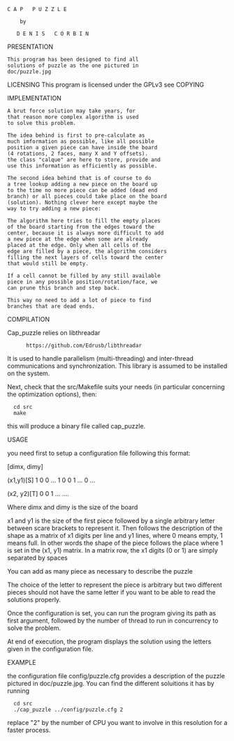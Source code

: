 
	C A P   P U Z Z L E

  	    by

       D E N I S   C O R B I N


PRESENTATION

    This program has been designed to find all
    solutions of puzzle as the one pictured in
    doc/puzzle.jpg


LICENSING
    This program is licensed under the GPLv3
    see COPYING

IMPLEMENTATION

    A brut force solution may take years, for
    that reason more complex algorithm is used
    to solve this problem.

    The idea behind is first to pre-calculate as
    much imformation as possible, like all possible
    position a given piece can have inside the board
    (4 rotations, 2 faces, many X and Y offsets).
    the class "calque" are here to store, provide and
    use this information as efficiently as possible.

    The second idea behind that is of course to do
    a tree lookup adding a new piece on the board up
    to the time no more piece can be added (dead end
    branch) or all pieces could take place on the board
    (solution). Nothing clever here except maybe the
    way to try adding a new piece:

    The algorithm here tries to fill the empty places
    of the board starting from the edges toward the
    center, because it is always more difficult to add
    a new piece at the edge when some are already
    placed at the edge. Only when all cells of the
    edge are filled by a piece, the algorithm considers
    filling the next layers of cells toward the center
    that would still be empty.

    If a cell cannot be filled by any still available
    piece in any possible position/rotation/face, we
    can prune this branch and step back.

    This way no need to add a lot of piece to find
    branches that are dead ends.


COMPILATION

   Cap_puzzle relies on libthreadar

   	      https://github.com/Edrusb/libthreadar

   It is used to handle parallelism (multi-threading)
   and inter-thread communications and synchronization.
   This library is assumed to be installed on the system.

   Next, check that the src/Makefile suits your needs (in
   particular concerning the optimization options), then:

      cd src
      make

   this will produce a binary file called cap_puzzle.

USAGE

   you need first to setup a configuration file
   following this format:

[dimx, dimy]

(x1,y1)[S]
 1 0 0 ... 1
 0 0 1 ... 0
 ...

(x2, y2)[T]
 0 0 1 ...
 ....

   Where dimx and dimy is the size of the board

   x1 and y1 is the size of the first piece
   followed by a single arbitrary letter between
   scare brackets to represent it. Then follows the
   description of the shape as a matrix of
   x1 digits per line and y1 lines, where 0 means
   empty, 1 means full.
   In other words the shape of the piece follows the
   place where 1 is set in the (x1, y1) matrix.
   In a matrix row, the x1 digits (0 or 1) are
   simply separated by spaces

   You can add as many piece as necessary to describe
   the puzzle

   The choice of the letter to represent the piece
   is arbitrary but two different pieces should not
   have the same letter if you want to be able to
   read the solutions properly.

   Once the configuration is set, you can run the
   program giving its path as first argument,
   followed by the number of thread to run in
   concurrency to solve the problem.

   At end of execution, the program displays the
   solution using the letters given in the
   configuration file.


EXAMPLE

   the configuration file config/puzzle.cfg provides
   a description of the puzzle pictured in
   doc/puzzle.jpg. You can find the different
   soluitions it has by running

      cd src
      ./cap_puzzle ../config/puzzle.cfg 2

   replace "2" by the number of CPU you want to involve
   in this resolution for a faster process.

